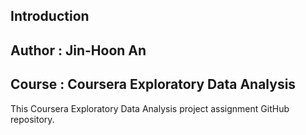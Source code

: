 ## Introduction
## Author : Jin-Hoon An
## Course : Coursera Exploratory Data Analysis

This Coursera Exploratory Data Analysis project assignment GitHub repository.
